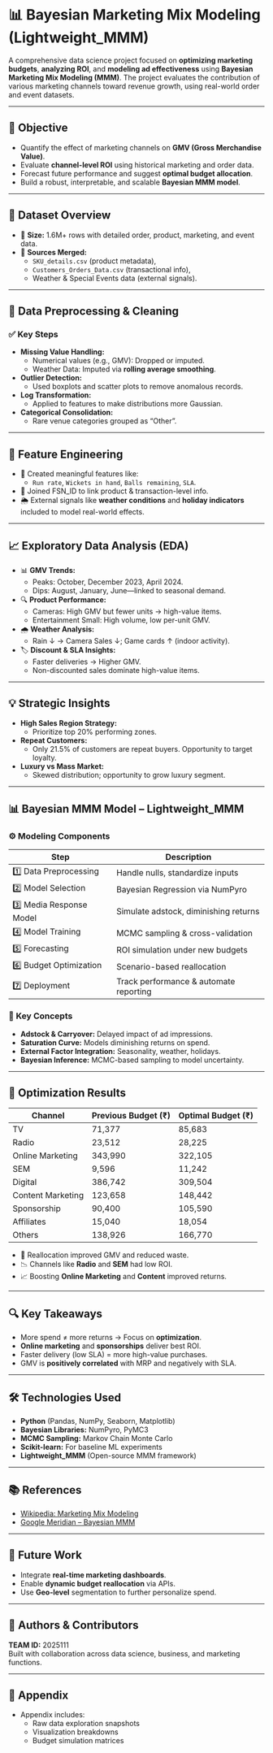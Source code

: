# 📊 Bayesian Marketing Mix Modeling (Lightweight_MMM)

A comprehensive data science project focused on **optimizing marketing budgets**, **analyzing ROI**, and **modeling ad effectiveness** using **Bayesian Marketing Mix Modeling (MMM)**. The project evaluates the contribution of various marketing channels toward revenue growth, using real-world order and event datasets.

---

## 📌 Objective

- Quantify the effect of marketing channels on **GMV (Gross Merchandise Value)**.
- Evaluate **channel-level ROI** using historical marketing and order data.
- Forecast future performance and suggest **optimal budget allocation**.
- Build a robust, interpretable, and scalable **Bayesian MMM model**.

---

## 🧾 Dataset Overview

- 🧩 **Size:** 1.6M+ rows with detailed order, product, marketing, and event data.
- 📂 **Sources Merged:** 
  - `SKU_details.csv` (product metadata),
  - `Customers_Orders_Data.csv` (transactional info),
  - Weather & Special Events data (external signals).

---

## 🔧 Data Preprocessing & Cleaning

### ✅ Key Steps

- **Missing Value Handling:**
  - Numerical values (e.g., GMV): Dropped or imputed.
  - Weather Data: Imputed via **rolling average smoothing**.
- **Outlier Detection:**
  - Used boxplots and scatter plots to remove anomalous records.
- **Log Transformation:**
  - Applied to features to make distributions more Gaussian.
- **Categorical Consolidation:**
  - Rare venue categories grouped as “Other”.

---

## 🧠 Feature Engineering

- 🧮 Created meaningful features like:
  - `Run rate`, `Wickets in hand`, `Balls remaining`, `SLA`.
- 🧷 Joined FSN_ID to link product & transaction-level info.
- 🌦️ External signals like **weather conditions** and **holiday indicators** included to model real-world effects.

---

## 📈 Exploratory Data Analysis (EDA)

- 📊 **GMV Trends:**
  - Peaks: October, December 2023, April 2024.
  - Dips: August, January, June—linked to seasonal demand.
- 🔍 **Product Performance:**
  - Cameras: High GMV but fewer units → high-value items.
  - Entertainment Small: High volume, low per-unit GMV.
- 🌧️ **Weather Analysis:**
  - Rain ↓ → Camera Sales ↓; Game cards ↑ (indoor activity).
- 🏷️ **Discount & SLA Insights:**
  - Faster deliveries → Higher GMV.
  - Non-discounted sales dominate high-value items.

---

## 💡 Strategic Insights

- **High Sales Region Strategy:**
  - Prioritize top 20% performing zones.
- **Repeat Customers:**
  - Only 21.5% of customers are repeat buyers. Opportunity to target loyalty.
- **Luxury vs Mass Market:**
  - Skewed distribution; opportunity to grow luxury segment.

---

## 📊 Bayesian MMM Model – Lightweight_MMM

### ⚙️ Modeling Components

| Step                        | Description |
|----------------------------|-------------|
| 1️⃣ Data Preprocessing     | Handle nulls, standardize inputs |
| 2️⃣ Model Selection        | Bayesian Regression via NumPyro |
| 3️⃣ Media Response Model  | Simulate adstock, diminishing returns |
| 4️⃣ Model Training         | MCMC sampling & cross-validation |
| 5️⃣ Forecasting            | ROI simulation under new budgets |
| 6️⃣ Budget Optimization    | Scenario-based reallocation |
| 7️⃣ Deployment             | Track performance & automate reporting |

### 📐 Key Concepts

- **Adstock & Carryover:** Delayed impact of ad impressions.
- **Saturation Curve:** Models diminishing returns on spend.
- **External Factor Integration:** Seasonality, weather, holidays.
- **Bayesian Inference:** MCMC-based sampling to model uncertainty.

---

## 💸 Optimization Results

| Channel              | Previous Budget (₹) | Optimal Budget (₹) |
|----------------------|---------------------|---------------------|
| TV                   | 71,377              | 85,683              |
| Radio                | 23,512              | 28,225              |
| Online Marketing     | 343,990             | 322,105             |
| SEM                  | 9,596               | 11,242              |
| Digital              | 386,742             | 309,504             |
| Content Marketing    | 123,658             | 148,442             |
| Sponsorship          | 90,400              | 105,590             |
| Affiliates           | 15,040              | 18,054              |
| Others               | 138,926             | 166,770             |

- 🔁 Reallocation improved GMV and reduced waste.
- 📉 Channels like **Radio** and **SEM** had low ROI.
- 📈 Boosting **Online Marketing** and **Content** improved returns.

---

## 🔍 Key Takeaways

- More spend ≠ more returns → Focus on **optimization**.
- **Online marketing** and **sponsorships** deliver best ROI.
- Faster delivery (low SLA) = more high-value purchases.
- GMV is **positively correlated** with MRP and negatively with SLA.

---

## 🛠️ Technologies Used

- **Python** (Pandas, NumPy, Seaborn, Matplotlib)
- **Bayesian Libraries:** NumPyro, PyMC3
- **MCMC Sampling:** Markov Chain Monte Carlo
- **Scikit-learn:** For baseline ML experiments
- **Lightweight_MMM** (Open-source MMM framework)

---

## 📚 References

- [Wikipedia: Marketing Mix Modeling](https://en.wikipedia.org/wiki/Marketing_mix_modeling)
- [Google Meridian – Bayesian MMM](https://research.google/pubs/pub46710/)

---

## 🧠 Future Work

- Integrate **real-time marketing dashboards**.
- Enable **dynamic budget reallocation** via APIs.
- Use **Geo-level** segmentation to further personalize spend.

---

## 🙌 Authors & Contributors

**TEAM ID:** 2025111  
Built with collaboration across data science, business, and marketing functions.

---

## 📌 Appendix

- Appendix includes:
  - Raw data exploration snapshots
  - Visualization breakdowns
  - Budget simulation matrices
